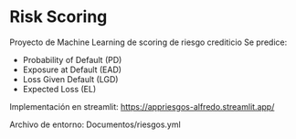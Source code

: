 # Risk Scoring
 Proyecto de Machine Learning de scoring de riesgo crediticio
 Se predice:
 - Probability of Default (PD)
 - Exposure at Default (EAD)
 - Loss Given Default (LGD)
 - Expected Loss (EL)

Implementación en streamlit: https://appriesgos-alfredo.streamlit.app/

Archivo de entorno:
Documentos/riesgos.yml
